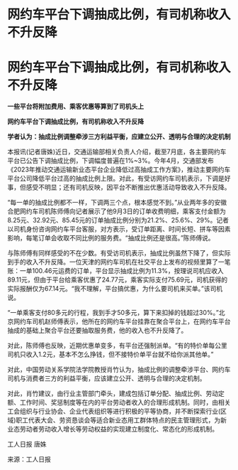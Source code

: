 # 网约车平台下调抽成比例，有司机称收入不升反降

# 网约车平台下调抽成比例，有司机称收入不升反降

**一些平台将附加费用、乘客优惠等算到了司机头上**

**网约车平台下调抽成比例，有司机称收入不升反降**

**学者认为：抽成比例调整牵涉三方利益平衡，应建立公开、透明与合理的决定机制**

本报讯(记者唐姝)近日，交通运输部相关负责人介绍，截至7月底，各主要网约车平台已公告下调抽成比例，下调幅度普遍在1%~3%。今年4月，交通部发布《2023年推动交通运输新业态平台企业降低过高抽成工作方案》，推动主要网约车平台公司降低平台过高的抽成比例上限。对此，有受访网约车司机表示，下调是好事，但感受不明显；还有司机反映，因平台不断推出优惠活动导致收入不升反降。

“每一单的抽成比例都不一样，下调两三个点，根本感觉不到。”从业两年多的安徽合肥网约车司机陈师傅向记者展示了他9月3日的订单收费明细，乘客支付金额为8.25元、32.92元、85.45元的订单抽成比例分别为21.2%、25.6%、29%。记者以司机身份咨询网约车平台客服，对方表示，受订单距离、时间长短、拼车等因素影响，每笔订单会收取不同比例的服务费。“抽成比例还是很高。”陈师傅说。

与陈师傅有同样感受的不在少数。有受访司机表示，抽成比例虽然下降了，但实际到手的收入不升反降。一位天津的网约车司机在社交平台上发布的视频里算了一笔账：一单100.46元运费的订单，平台显示抽成比例为11.3%，按理说司机应收入89.11元，但由于平台给乘客优惠了24.77元，乘客实际支付75.69元，司机获得的实际报酬仅为67.14元。“我不理解，平台搞优惠，为什么要司机来买单。”该司机说。

“一单乘客支付80多元的行程，我到手才50多元，算下来扣掉的钱超过30%。”北京网约车司机赵师傅表示，他所在的网约车平台挂靠在聚合平台上，在网约车平台抽成的基础上聚合平台还要抽取服务费，他的收入也不升反降了。

对此，陈师傅也反映，近期优惠单变多，有平台还强制派单。“有的特价单每公里司机只收入1.2元，基本不怎么挣钱，但不接特价单平台就不给你派其他单。”

对此，中国劳动关系学院法学院教授肖竹认为，抽成比例的调整牵涉平台、网约车司机与消费者三方的利益平衡，应该建立公开、透明与合理的决定机制。

对此，肖竹建议，由行业主管部门牵头，建成包括订单分配、抽成比例、劳动定额、工作时间、奖惩制度等在内的平台劳动者收入的合理形成机制。同时，由相关工会组织与行业协会、企业代表组织等进行积极的平等协商，并不断探索行业(区域)职工代表大会、劳资恳谈会等适合新业态用工群体特点的民主管理形式，为新业态劳动者劳动收入增长等劳动权益的实现建立制度化、常态化的形成机制。

工人日报 唐姝

来源：工人日报

